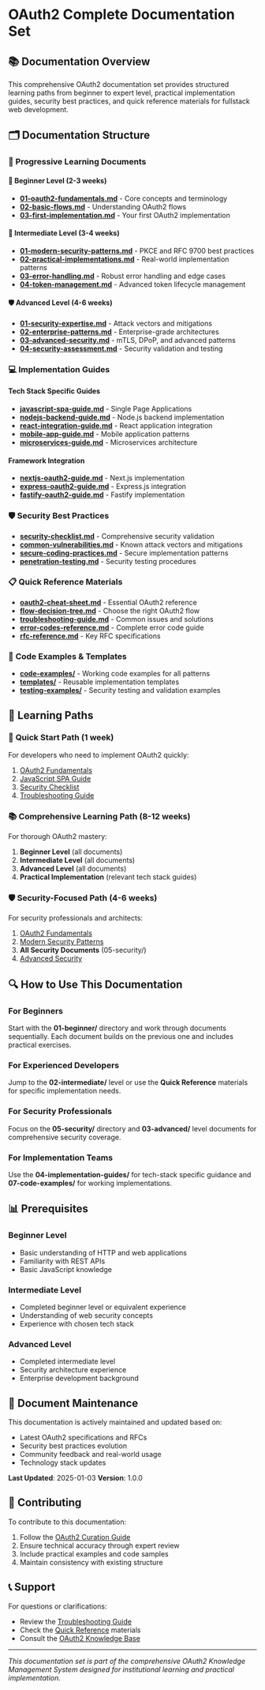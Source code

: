 # OAuth2 Complete Documentation Set

## 📚 Documentation Overview

This comprehensive OAuth2 documentation set provides structured learning paths from beginner to expert level, practical implementation guides, security best practices, and quick reference materials for fullstack web development.

## 🗂️ Documentation Structure

### 📖 Progressive Learning Documents

#### 🌱 **Beginner Level** (2-3 weeks)
- **[01-oauth2-fundamentals.md](./01-beginner/01-oauth2-fundamentals.md)** - Core concepts and terminology
- **[02-basic-flows.md](./01-beginner/02-basic-flows.md)** - Understanding OAuth2 flows
- **[03-first-implementation.md](./01-beginner/03-first-implementation.md)** - Your first OAuth2 implementation

#### 🔧 **Intermediate Level** (3-4 weeks)
- **[01-modern-security-patterns.md](./02-intermediate/01-modern-security-patterns.md)** - PKCE and RFC 9700 best practices
- **[02-practical-implementations.md](./02-intermediate/02-practical-implementations.md)** - Real-world implementation patterns
- **[03-error-handling.md](./02-intermediate/03-error-handling.md)** - Robust error handling and edge cases
- **[04-token-management.md](./02-intermediate/04-token-management.md)** - Advanced token lifecycle management

#### 🛡️ **Advanced Level** (4-6 weeks)
- **[01-security-expertise.md](./03-advanced/01-security-expertise.md)** - Attack vectors and mitigations
- **[02-enterprise-patterns.md](./03-advanced/02-enterprise-patterns.md)** - Enterprise-grade architectures
- **[03-advanced-security.md](./03-advanced/03-advanced-security.md)** - mTLS, DPoP, and advanced patterns
- **[04-security-assessment.md](./03-advanced/04-security-assessment.md)** - Security validation and testing

### 💻 **Implementation Guides**

#### Tech Stack Specific Guides
- **[javascript-spa-guide.md](./04-implementation-guides/javascript-spa-guide.md)** - Single Page Applications
- **[nodejs-backend-guide.md](./04-implementation-guides/nodejs-backend-guide.md)** - Node.js backend implementation
- **[react-integration-guide.md](./04-implementation-guides/react-integration-guide.md)** - React application integration
- **[mobile-app-guide.md](./04-implementation-guides/mobile-app-guide.md)** - Mobile application patterns
- **[microservices-guide.md](./04-implementation-guides/microservices-guide.md)** - Microservices architecture

#### Framework Integration
- **[nextjs-oauth2-guide.md](./04-implementation-guides/nextjs-oauth2-guide.md)** - Next.js implementation
- **[express-oauth2-guide.md](./04-implementation-guides/express-oauth2-guide.md)** - Express.js integration
- **[fastify-oauth2-guide.md](./04-implementation-guides/fastify-oauth2-guide.md)** - Fastify implementation

### 🛡️ **Security Best Practices**

- **[security-checklist.md](./05-security/security-checklist.md)** - Comprehensive security validation
- **[common-vulnerabilities.md](./05-security/common-vulnerabilities.md)** - Known attack vectors and mitigations
- **[secure-coding-practices.md](./05-security/secure-coding-practices.md)** - Secure implementation patterns
- **[penetration-testing.md](./05-security/penetration-testing.md)** - Security testing procedures

### 📋 **Quick Reference Materials**

- **[oauth2-cheat-sheet.md](./06-quick-reference/oauth2-cheat-sheet.md)** - Essential OAuth2 reference
- **[flow-decision-tree.md](./06-quick-reference/flow-decision-tree.md)** - Choose the right OAuth2 flow
- **[troubleshooting-guide.md](./06-quick-reference/troubleshooting-guide.md)** - Common issues and solutions
- **[error-codes-reference.md](./06-quick-reference/error-codes-reference.md)** - Complete error code guide
- **[rfc-reference.md](./06-quick-reference/rfc-reference.md)** - Key RFC specifications

### 🔧 **Code Examples & Templates**

- **[code-examples/](./07-code-examples/)** - Working code examples for all patterns
- **[templates/](./08-templates/)** - Reusable implementation templates
- **[testing-examples/](./09-testing/)** - Security testing and validation examples

## 🎯 Learning Paths

### 🚀 **Quick Start Path** (1 week)
For developers who need to implement OAuth2 quickly:
1. [OAuth2 Fundamentals](./01-beginner/01-oauth2-fundamentals.md)
2. [JavaScript SPA Guide](./04-implementation-guides/javascript-spa-guide.md)
3. [Security Checklist](./05-security/security-checklist.md)
4. [Troubleshooting Guide](./06-quick-reference/troubleshooting-guide.md)

### 📚 **Comprehensive Learning Path** (8-12 weeks)
For thorough OAuth2 mastery:
1. **Beginner Level** (all documents)
2. **Intermediate Level** (all documents)
3. **Advanced Level** (all documents)
4. **Practical Implementation** (relevant tech stack guides)

### 🛡️ **Security-Focused Path** (4-6 weeks)
For security professionals and architects:
1. [OAuth2 Fundamentals](./01-beginner/01-oauth2-fundamentals.md)
2. [Modern Security Patterns](./02-intermediate/01-modern-security-patterns.md)
3. **All Security Documents** (05-security/)
4. [Advanced Security](./03-advanced/03-advanced-security.md)

## 🔍 How to Use This Documentation

### For Beginners
Start with the **01-beginner/** directory and work through documents sequentially. Each document builds on the previous one and includes practical exercises.

### For Experienced Developers
Jump to the **02-intermediate/** level or use the **Quick Reference** materials for specific implementation needs.

### For Security Professionals
Focus on the **05-security/** directory and **03-advanced/** level documents for comprehensive security coverage.

### For Implementation Teams
Use the **04-implementation-guides/** for tech-stack specific guidance and **07-code-examples/** for working implementations.

## 📊 Prerequisites

### Beginner Level
- Basic understanding of HTTP and web applications
- Familiarity with REST APIs
- Basic JavaScript knowledge

### Intermediate Level
- Completed beginner level or equivalent experience
- Understanding of web security concepts
- Experience with chosen tech stack

### Advanced Level
- Completed intermediate level
- Security architecture experience
- Enterprise development background

## 🔄 Document Maintenance

This documentation is actively maintained and updated based on:
- Latest OAuth2 specifications and RFCs
- Security best practices evolution
- Community feedback and real-world usage
- Technology stack updates

**Last Updated**: 2025-01-03
**Version**: 1.0.0

## 🤝 Contributing

To contribute to this documentation:
1. Follow the [OAuth2 Curation Guide](../oauth2-curation-guide.md)
2. Ensure technical accuracy through expert review
3. Include practical examples and code samples
4. Maintain consistency with existing structure

## 📞 Support

For questions or clarifications:
- Review the [Troubleshooting Guide](./06-quick-reference/troubleshooting-guide.md)
- Check the [Quick Reference](./06-quick-reference/) materials
- Consult the [OAuth2 Knowledge Base](../oauth2-knowledge-base.md)

---

*This documentation set is part of the comprehensive OAuth2 Knowledge Management System designed for institutional learning and practical implementation.*